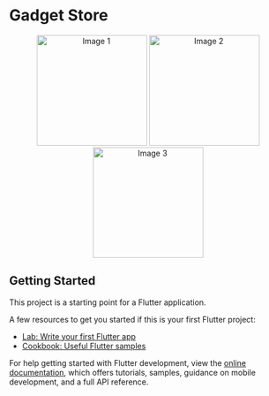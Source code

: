 # Gadget Store

<p align="center">
  <img src="![Screenshot_20241221_002628](https://github.com/user-attachments/assets/f3235d2c-1d35-499c-a307-06cd49e54c04)" alt="Image 1" width="200"/>
  <img src="![Screenshot_20241220_163322](https://github.com/user-attachments/assets/ac7cd1cf-f5b0-4213-9798-5596fb7ff27c)" alt="Image 2" width="200"/>
  <img src="![Screenshot_20241221_001014](https://github.com/user-attachments/assets/15df4ea4-7281-43cf-ac1e-aaa24c448e1b)" alt="Image 3" width="200"/>
</p>

## Getting Started

This project is a starting point for a Flutter application.

A few resources to get you started if this is your first Flutter project:

- [Lab: Write your first Flutter app](https://docs.flutter.dev/get-started/codelab)
- [Cookbook: Useful Flutter samples](https://docs.flutter.dev/cookbook)

For help getting started with Flutter development, view the
[online documentation](https://docs.flutter.dev/), which offers tutorials,
samples, guidance on mobile development, and a full API reference.
